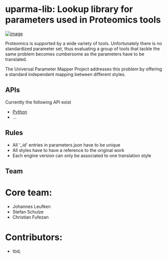 uparma-lib: Lookup library for parameters used in Proteomics tools
==================================================================

[![image](https://travis-ci.org/uparma/uparma-lib.svg?branch=master)](https://travis-ci.org/uparma/uparma-lib)

Proteomics is supported by a wide variety of tools. Unfortunately there is
no standardized parameter set, thus evaluating a group of tools that tackle the
same problem becomes cumbersome as the parameters have to be translated.

The Universal Parameter Mapper Project addresses this problem by offering a
standard independent mapping between different styles.


APIs
----

Currently the following API exist
- [Python](https://github.com/uparma/uparma-py)
- ...


Rules
------
- All '\_id' entries in parameters.json have to be unique
- All styles have to have a reference to the original work
- Each engine version can only be associated to one translation style


Team
----

# Core team:

- Johannes Leufken
- Stefan Schulze
- Christian Fufezan

# Contributors:

- tbd;
